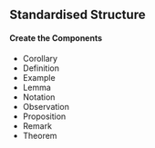 ## Standardised Structure

#### Create the Components
- Corollary
- Definition
- Example
- Lemma
- Notation
- Observation
- Proposition
- Remark
- Theorem